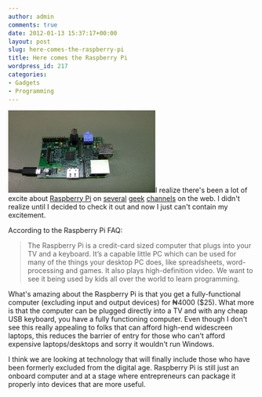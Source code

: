```yaml
---
author: admin
comments: true
date: 2012-01-13 15:37:17+00:00
layout: post
slug: here-comes-the-raspberry-pi
title: Here comes the Raspberry Pi
wordpress_id: 217
categories:
- Gadgets
- Programming
---
```


[![](/public/uploads/2012/01/L1030067-300x168.jpg)](/public/uploads/2012/01/L1030067.jpg)I realize there's been a lot of excite about [Raspberry Pi](http://www.raspberrypi.org/) on [several](http://www.hnsearch.com/search#request/all&q=raspberry+pi) [geek](http://www.guardian.co.uk/education/2012/jan/09/raspberry-pi-computer-revolutionise-computing-schools) [channels](http://www.geek.com/articles/chips/raspberry-pi-makes-the-sub-100-pc-a-reality-20120112/) on the web. I didn't realize until I decided to check it out and now I just can't contain my excitement.

According to the Raspberry Pi FAQ:


> The Raspberry Pi is a credit-card sized computer that plugs into your TV and a keyboard. It’s a capable little PC which can be used for many of the things your desktop PC does, like spreadsheets, word-processing and games. It also plays high-definition video. We want to see it being used by kids all over the world to learn programming.


What's amazing about the Raspberry Pi is that you get a fully-functional computer (excluding input and output devices) for ₦4000 ($25). What more is that the computer can be plugged directly into a TV and with any cheap USB keyboard, you have a fully functioning computer. Even though I don't see this really appealing to folks that can afford high-end widescreen laptops, this reduces the barrier of entry for those who can't afford expensive laptops/desktops and sorry it wouldn't run Windows.

I think we are looking at technology that will finally include those who have been formerly excluded from the digital age. Raspberry Pi is still just an onboard computer and at a stage where entrepreneurs can package it properly into devices that are more useful.
